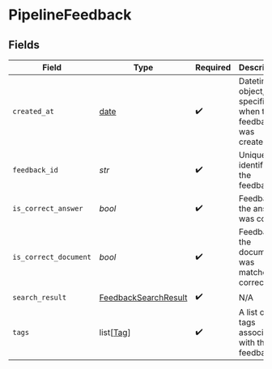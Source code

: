 # PipelineFeedback


## Fields

| Field                                                                | Type                                                                 | Required                                                             | Description                                                          |
| -------------------------------------------------------------------- | -------------------------------------------------------------------- | -------------------------------------------------------------------- | -------------------------------------------------------------------- |
| `created_at`                                                         | [date](https://docs.python.org/3/library/datetime.html#date-objects) | :heavy_check_mark:                                                   | Datetime object, specifies when the feedback was created             |
| `feedback_id`                                                        | *str*                                                                | :heavy_check_mark:                                                   | Unique identifier of the feedback                                    |
| `is_correct_answer`                                                  | *bool*                                                               | :heavy_check_mark:                                                   | Feedback if the answer was correct                                   |
| `is_correct_document`                                                | *bool*                                                               | :heavy_check_mark:                                                   | Feedback if the document was matched correctly                       |
| `search_result`                                                      | [FeedbackSearchResult](../../models/shared/feedbacksearchresult.md)  | :heavy_check_mark:                                                   | N/A                                                                  |
| `tags`                                                               | list[[Tag](../../models/shared/tag.md)]                              | :heavy_check_mark:                                                   | A list of tags associated with the feedback.                         |